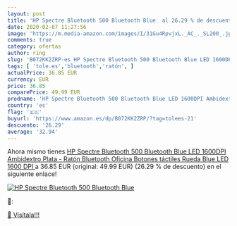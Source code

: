 ```yaml
---
layout: post
title: 'HP Spectre Bluetooth 500 Bluetooth Blue  al 26.29 % de descuento'
date: 2020-02-07 11:27:56
image: 'https://m.media-amazon.com/images/I/31Gu4RpvjxL._AC_._SL200_.jpg'
comments: true
category: ofertas
author: ring
slug: 'B072KK2ZRP-es HP Spectre Bluetooth 500 Bluetooth Blue LED 1600DPI...'
tags: [ 'tole.es','bluetooth','ratón', ]
actualPrice: 36.85 EUR
currency: EUR
price: 36.85
comparePrice: 49.99 EUR
prodname: 'HP Spectre Bluetooth 500 Bluetooth Blue LED 1600DPI Ambidextro Plata - Ratón  Bluetooth  Oficina  Botones táctiles  Rueda  Blue LED  1600 DPI '
country: 'es'
flag: '🇪🇸'
buyurl: 'https://www.amazon.es/dp/B072KK2ZRP/?tag=tolees-21'
descuento: '26.29'
average: '32.94'
---
```


Ahora mismo tienes [HP Spectre Bluetooth 500 Bluetooth Blue LED 1600DPI Ambidextro Plata - Ratón  Bluetooth  Oficina  Botones táctiles  Rueda  Blue LED  1600 DPI ](https://www.amazon.es/dp/B072KK2ZRP/?tag=tolees-21) a 36.85 EUR (original: 49.99 EUR) (26.29 %  de descuento) en el siguiente enlace!

[![HP Spectre Bluetooth 500 Bluetooth Blue ](https://m.media-amazon.com/images/I/31Gu4RpvjxL._AC_._SL200_.jpg)](https://www.amazon.es/dp/B072KK2ZRP/?tag=tolees-21)

🔎:


[🛒 Visítala!!!](https://www.amazon.es/dp/B072KK2ZRP/?tag=tolees-21)
